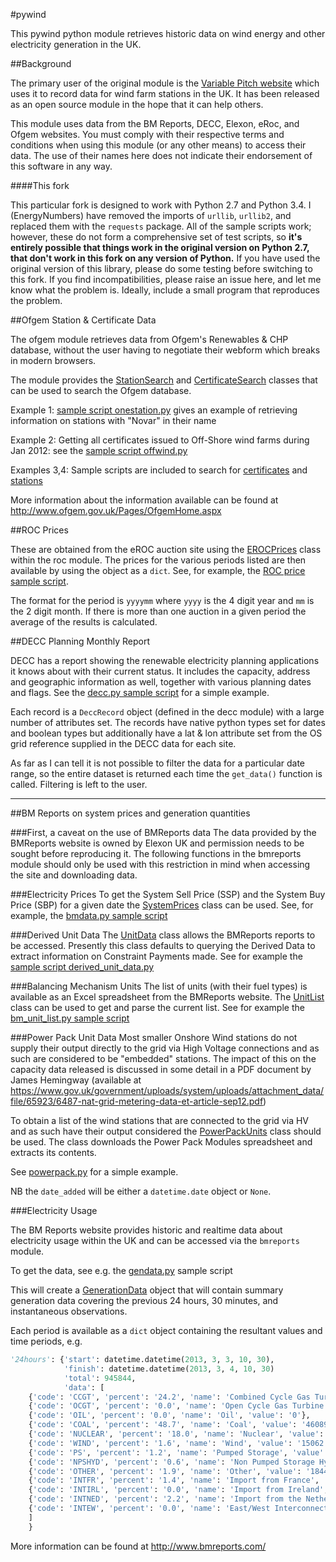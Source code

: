 #pywind

This pywind python module retrieves
historic data on wind energy and other electricity generation in the UK.

##Background

The primary user of the original module is the [Variable Pitch website](http://www.variablepitch.co.uk/)
which uses it
to record data for wind farm stations in the UK. It has been released as an
open source module in the hope that it can help others.

This module uses data from the BM Reports, DECC, Elexon, eRoc, and Ofgem websites. You must comply
with their respective terms and conditions when using this module (or any other means)
to access their data.
The use of their names here does not indicate their endorsement of this software in any way.

####This fork

This particular fork is designed to work with Python 2.7 and Python 3.4.
I (EnergyNumbers) have removed the imports of `urllib`, `urllib2`, and replaced
them with the `requests` package. All of the sample scripts work; however, these
do not form a comprehensive set of test scripts, so **it's entirely possible that
things work in the original version on Python 2.7, that don't work in this fork
on any version of Python.** If you have used the original version of this library,
please do some testing before switching to this fork. If you find incompatibilities,
please raise an issue here, and let me know what the problem is. Ideally, include a small
program that reproduces the problem.

##Ofgem Station & Certificate Data

The ofgem module retrieves data from Ofgem's Renewables & CHP database, without the user having to
negotiate their webform which breaks in modern browsers.

The module provides the [StationSearch](pywind/ofgem/StationSearch.py#L24) and 
[CertificateSearch](pywind/ofgem/CertificateSearch.py#L22) classes that can
be used to search the Ofgem database.

Example 1: [sample script onestation.py](sample_scripts/onestation.py) gives an example of retrieving
information on stations with "Novar" in their name

Example 2: Getting all certificates issued to Off-Shore wind farms during Jan 2012:
see the [sample script offwind.py](sample_scripts/offwind.py)

Examples 3,4: Sample scripts are included to search for [certificates](sample_scripts/ofgem_certificate_search.py)
and [stations](sample_scripts/ofgem_station_search.py)

More information about the information available can be found at
http://www.ofgem.gov.uk/Pages/OfgemHome.aspx


##ROC Prices

These are obtained from the eROC auction site using the
[EROCPrices](pywind/roc/eroc.py#L5) class
within the roc module. The prices for the various periods listed are then
available by using the object as a `dict`. See, for example, the [ROC price
sample script](sample_scripts/rocprice.py).

The format for the period is `yyyymm` where `yyyy` is the 4 digit year and `mm`
is the 2 digit month. If there is more than one auction in a given period the
average of the results is calculated.

##DECC Planning Monthly Report

DECC has a report showing the renewable electricity planning applications
it knows about with their current status. It includes the capacity, address
and geographic information as well, together with various planning dates
and flags. See the [decc.py sample script](sample_scripts/decc.py) for a simple example.

Each record is a `DeccRecord` object (defined in the decc module) with a large number of attributes set. The
records have native python types set for dates and boolean types but additionally
have a lat & lon attribute set from the OS grid reference supplied in the
DECC data for each site.

As far as I can tell it is not possible to filter the data for a particular
date range, so the entire dataset is returned each time the `get_data()` function
is called. Filtering is left to the user.

---

##BM Reports on system prices and generation quantities

###First, a caveat on the use of BMReports data
The data provided by the BMReports website is owned by Elexon UK and permission needs
to be sought before reproducing it. The following functions in the bmreports module should only be used with
this restriction in mind when accessing the site and downloading data.


###Electricity Prices
To get the System Sell Price (SSP) and the System Buy Price (SBP) for a given date
the [SystemPrices](pywind/bmreports/prices.py#L22) class can be used.
See, for example, the [bmdata.py sample script](sample_scripts/bmdata.py)


###Derived Unit Data
The [UnitData](pywind/bmreports/unit.py#L33) class allows the BMReports reports
to be accessed.
Presently this class defaults to querying the Derived Data to extract information
on Constraint Payments made. See for example the
[sample script derived\_unit\_data.py](sample_scripts/derived_unit_data.py)


###Balancing Mechanism Units
The list of units (with their fuel types) is available as an Excel spreadsheet from the BMReports
website. The [UnitList](pywind/bmreports/unit.py#L178) class can be used to get and parse the current list.
See for example the [bm\_unit\_list.py sample script](sample_scripts/bm_unit_list.py)


###Power Pack Unit Data
Most smaller Onshore Wind stations do not supply their output directly to the
grid via High Voltage connections and as such are considered to be "embedded"
stations. The impact of this on the capacity data released is discussed in some
detail in a PDF document by James Hemingway (available at https://www.gov.uk/government/uploads/system/uploads/attachment_data/file/65923/6487-nat-grid-metering-data-et-article-sep12.pdf)

To obtain a list of the wind stations that are connected to the grid via HV and as
such have their output considered the [PowerPackUnits](pywind/bmreports/unit.py#L225)
class should be used. The class downloads the Power Pack Modules spreadsheet and extracts its contents.

See [powerpack.py](sample_scripts/powerpack.py) for a simple example.

NB the `date_added` will be either a `datetime.date` object or `None`.


###Electricity Usage

The BM Reports website provides historic and realtime data about electricity usage within
the UK and can be accessed via the `bmreports` module.

To get the data, see e.g. the [gendata.py](sample_scripts/gendata.py) sample script

This will create a [GenerationData](pywind/bmreports/generation_type.py#L110)
object that will contain summary generation data covering the previous 24 hours,
30 minutes, and instantaneous observations.

Each period is available as a `dict` object containing the resultant values and
time periods, e.g.
```python
'24hours': {'start': datetime.datetime(2013, 3, 3, 10, 30),
			'finish': datetime.datetime(2013, 3, 4, 10, 30)
			'total': 945844,
			'data': [
	{'code': 'CCGT', 'percent': '24.2', 'name': 'Combined Cycle Gas Turbine', 'value': '229014'},
	{'code': 'OCGT', 'percent': '0.0', 'name': 'Open Cycle Gas Turbine', 'value': '0'},
	{'code': 'OIL', 'percent': '0.0', 'name': 'Oil', 'value': '0'},
	{'code': 'COAL', 'percent': '48.7', 'name': 'Coal', 'value': '460899'},
	{'code': 'NUCLEAR', 'percent': '18.0', 'name': 'Nuclear', 'value': '170693'},
	{'code': 'WIND', 'percent': '1.6', 'name': 'Wind', 'value': '15062'},
	{'code': 'PS', 'percent': '1.2', 'name': 'Pumped Storage', 'value': '11260'},
	{'code': 'NPSHYD', 'percent': '0.6', 'name': 'Non Pumped Storage Hydro', 'value': '5744'},
	{'code': 'OTHER', 'percent': '1.9', 'name': 'Other', 'value': '18442'},
	{'code': 'INTFR', 'percent': '1.4', 'name': 'Import from France', 'value': '13314'},
	{'code': 'INTIRL', 'percent': '0.0', 'name': 'Import from Ireland', 'value': '163'},
	{'code': 'INTNED', 'percent': '2.2', 'name': 'Import from the Netherlands', 'value': '21252'},
	{'code': 'INTEW', 'percent': '0.0', 'name': 'East/West Interconnector', 'value': '0'}
	]
	}
```
More information can be found at http://www.bmreports.com/